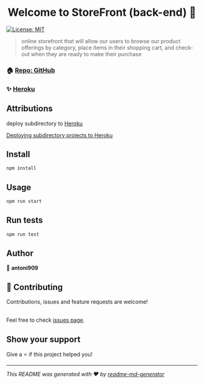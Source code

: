 <h1 align="center">Welcome to StoreFront (back-end) 👋</h1>

<p>
  <a href="#" target="_blank">
    <img alt="License: MIT" src="#blank" />
  </a>
</p>

> online storefront that will allow our users to browse our product offerings by category, place items in their shopping cart, and check-out when they are ready to make their purchase

### 🏠 [Repo: GitHub](https://github.com/antoni909/StoreFront/tree/dev/backend)

### ✨ [Heroku](https://storefront-v1.herokuapp.com/)

## Attributions

deploy subdirectory to [Heroku](https://github.com/timanovsky/subdir-heroku-buildpack)

[Deploying subdirectory projects to Heroku
](https://jtway.co/deploying-subdirectory-projects-to-heroku-f31ed65f3f2)

## Install

```sh
npm install
```

## Usage

```sh
npm run start
```

## Run tests

```sh
npm run test
```

## Author

👤 **antoni909**

## 🤝 Contributing

Contributions, issues and feature requests are welcome!

<br />Feel free to check [issues page](https://github.com/antoni909/StoreFront/issues).

## Show your support

Give a ⭐️ if this project helped you!

***
_This README was generated with ❤️ by [readme-md-generator](https://github.com/kefranabg/readme-md-generator)_
